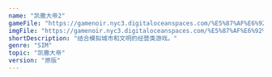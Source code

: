 ```yaml
---
name: "凯撒大帝2"
gameFile: "https://gamenoir.nyc3.digitaloceanspaces.com/%E5%87%AF%E6%92%92%E5%A4%A7%E5%B8%9D2/caesar2.zip"
imgFile: "https://gamenoir.nyc3.digitaloceanspaces.com/%E5%87%AF%E6%92%92%E5%A4%A7%E5%B8%9D2/original.webp"
shortDescription: "结合模拟城市和文明的经营类游戏。"
genre: "SIM"
topic: "凯撒大帝"
version: "原版"
---
```

